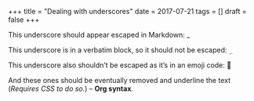 +++
title = "Dealing with underscores"
date = 2017-07-21
tags = []
draft = false
+++

This underscore should appear escaped in Markdown: \_

This underscore is in a verbatim block, so it should not be escaped: `_`

This underscore also shouldn&rsquo;t be escaped as it&rsquo;s in an emoji code: :raised_hands:

And these ones should be eventually removed and <span class="underline">underline</span> the text (*Requires CSS to do so.*) &#x2013; **Org syntax**.
